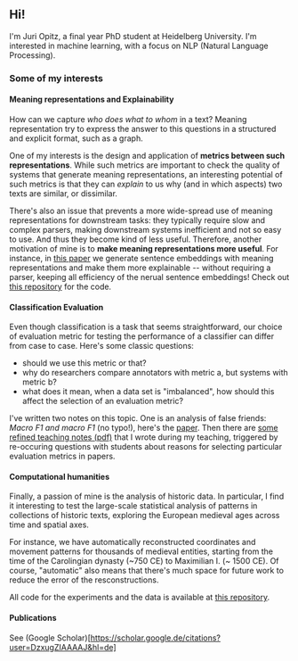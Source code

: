 ## Hi!

I'm Juri Opitz, a final year PhD student at Heidelberg University. I'm interested in machine learning, with a focus on NLP (Natural Language Processing).

### Some of my interests

#### Meaning representations and Explainability

How can we capture *who does what to whom* in a text? Meaning representation try to express the answer to this questions in a structured and explicit format, such as a graph.

One of my interests is the design and application of **metrics between such representations**. While such metrics are important to check the quality of systems that generate meaning representations, an interesting potential of such metrics is that they can *explain* to us why (and in which aspects) two texts are similar, or dissimilar.

There's also an issue that prevents a more wide-spread use of meaning representations for downstream tasks: they typically require slow and complex parsers, making downstream systems inefficient and not so easy to use. And thus they become kind of less useful. Therefore, another motivation of mine is to **make meaning representations more useful**. For instance, in [this paper](https://arxiv.org/abs/2206.07023) we generate sentence embeddings with meaning representations and make them more explainable -- without requiring a parser, keeping all efficiency of the nerual sentence embeddings! Check out [this repository](https://github.com/flipz357/S3BERT) for the code.

#### Classification Evaluation

Even though classification is a task that seems straightforward, our choice of evaluation metric for testing the performance of a classifier can differ from case to case. Here's some classic questions:

- should we use this metric or that?
- why do researchers compare annotators with metric a, but systems with metric b?
- what does it mean, when a data set is "imbalanced", how should this affect the selection of an evaluation metric?

I've written two notes on this topic. One is an analysis of false friends: *Macro F1 and macro F1* (no typo!), here's the [paper](https://arxiv.org/abs/1911.03347). Then there are [some refined teaching notes (pdf)](https://raw.githubusercontent.com/flipz357/flipz357.github.io/main/assets/pdf/metric_primer.pdf) that I wrote during my teaching, triggered by re-occuring questions with students about reasons for selecting particular evaluation metrics in papers.


#### Computational humanities

Finally, a passion of mine is the analysis of historic data. In particular, I find it interesting to test the large-scale statistical analysis of patterns in collections of historic texts, exploring the European medieval ages across time and spatial axes.

For instance, we have automatically reconstructed coordinates and movement patterns for thousands of medieval entities, starting from the time of the Carolingian dynasty (~750 CE) to Maximilian I. (~ 1500 CE). Of course, "automatic" also means that there's much space for future work to reduce the error of the resconstructions.

All code for the experiments and the data is available at [this repository](https://github.com/flipz357/regesta-imperii-to-semgis).

#### Publications

See (Google Scholar)[https://scholar.google.de/citations?user=DzxugZIAAAAJ&hl=de]


